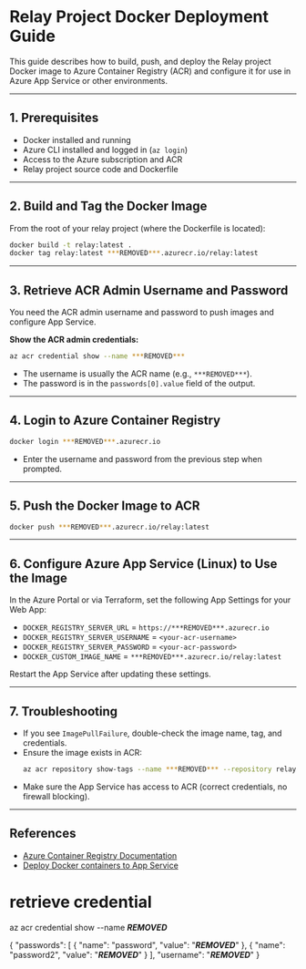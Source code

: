 # Relay Project Docker Deployment Guide

This guide describes how to build, push, and deploy the Relay project Docker image to Azure Container Registry (ACR) and configure it for use in Azure App Service or other environments.

---

## 1. Prerequisites

- Docker installed and running
- Azure CLI installed and logged in (`az login`)
- Access to the Azure subscription and ACR
- Relay project source code and Dockerfile

---

## 2. Build and Tag the Docker Image

From the root of your relay project (where the Dockerfile is located):

```sh
docker build -t relay:latest .
docker tag relay:latest ***REMOVED***.azurecr.io/relay:latest
```

---

## 3. Retrieve ACR Admin Username and Password

You need the ACR admin username and password to push images and configure App Service.

**Show the ACR admin credentials:**

```sh
az acr credential show --name ***REMOVED***
```

- The username is usually the ACR name (e.g., `***REMOVED***`).
- The password is in the `passwords[0].value` field of the output.

---

## 4. Login to Azure Container Registry

```sh
docker login ***REMOVED***.azurecr.io
```
- Enter the username and password from the previous step when prompted.

---

## 5. Push the Docker Image to ACR

```sh
docker push ***REMOVED***.azurecr.io/relay:latest
```

---

## 6. Configure Azure App Service (Linux) to Use the Image

In the Azure Portal or via Terraform, set the following App Settings for your Web App:

- `DOCKER_REGISTRY_SERVER_URL` = `https://***REMOVED***.azurecr.io`
- `DOCKER_REGISTRY_SERVER_USERNAME` = `<your-acr-username>`
- `DOCKER_REGISTRY_SERVER_PASSWORD` = `<your-acr-password>`
- `DOCKER_CUSTOM_IMAGE_NAME` = `***REMOVED***.azurecr.io/relay:latest`

Restart the App Service after updating these settings.

---

## 7. Troubleshooting

- If you see `ImagePullFailure`, double-check the image name, tag, and credentials.
- Ensure the image exists in ACR:  
  ```sh
  az acr repository show-tags --name ***REMOVED*** --repository relay
  ```
- Make sure the App Service has access to ACR (correct credentials, no firewall blocking).

---

## References

- [Azure Container Registry Documentation](https://docs.microsoft.com/en-us/azure/container-registry/)
- [Deploy Docker containers to App Service](https://docs.microsoft.com/en-us/azure/app-service/tutorial-custom-docker-image)


# retrieve credential
az acr credential show --name ***REMOVED***

{
  "passwords": [
    {
      "name": "password",
      "value": "***REMOVED***"
    },
    {
      "name": "password2",
      "value": "***REMOVED***"
    }
  ],
  "username": "***REMOVED***"
}
